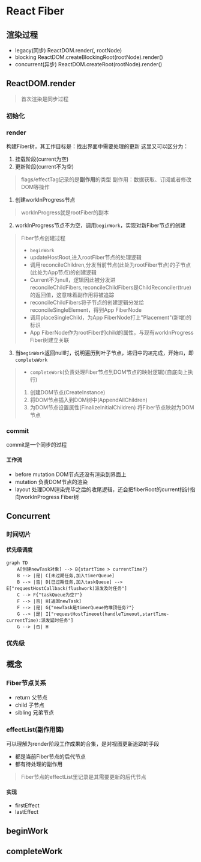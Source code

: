 # React Fiber


## 渲染过程
- legacy(同步)
ReactDOM.render(<App />, rootNode)
- blocking
ReactDOM.createBlockingRoot(rootNode).render(<App />)
- concurrent(异步)
ReactDOM.createRoot(rootNode).render(<App />)
## ReactDOM.render
> 首次渲染是同步过程
### 初始化
### render
构建Fiber树，其工作目标是：找出界面中需要处理的更新
这里又可以区分为：
1. 挂载阶段(current为空)
2. 更新阶段(current不为空)
> flags/effectTag记录的是**副作用**的类型
> 副作用：数据获取、订阅或者修改DOM等操作
1. 创建workInProgress节点
> workInProgress就是rootFiber的副本
2. workInProgress节点不为空，调用`beginWork`，实现对新Fiber节点的创建
> Fiber节点创建过程
> - `beginWork`
> - updateHostRoot,进入rootFiber节点的处理逻辑
> - 调用reconcileChildren,分发当前节点(此处为rootFiber节点)的子节点(此处为App节点)的创建逻辑
> - Current不为null，逻辑因此被分发进reconcileChildFibers,reconcileChildFibers是ChildReconciler(true)的返回值，这意味着副作用将被追踪
> - reconcileChildFibers将子节点的创建逻辑分发给reconcileSingleElement，得到App FiberNode
> - 调用placeSingleChild，为App FiberNode打上"Placement"(新增)的标识
> - App FiberNode作为rootFiber的child的属性，与现有workInProgress Fiber树建立关联
3. 当`beginWork`返回null时，说明遍历到叶子节点，递归中的`递`完成，开始`归`，即`completeWork`
> - `completeWork`(负责处理Fiber节点到DOM节点的映射逻辑)(自底向上执行)
> 1. 创建DOM节点(CreateInstance)
> 2. 将DOM节点插入到DOM树中(AppendAllChildren)
> 3. 为DOM节点设置属性(FinalizeInitialChildren)
将Fiber节点映射为DOM节点
### commit
commit是一个同步的过程
#### 工作流
- before mutation
DOM节点还没有渲染到界面上
- mutation
负责DOM节点的渲染
- layout
处理DOM渲染完毕之后的收尾逻辑，还会把fiberRoot的current指针指向workInProgress Fiber树

## Concurrent
### 时间切片
#### 优先级调度
```mermaid
graph TD
    A[创建newTask对象] --> B{startTime > currentTime?}
    B --> |是| C[未过期任务,加入timerQueue]
    B --> |否| D[已过期任务,加入taskQueue] --> E["requestHostCallback(flushwork)派发及时任务"]
    C --> F{"taskQueue为空?"}
    F --> |否| H[返回newTask]
    F --> |是| G{"newTask是timerQueue的堆顶任务?"}
    G --> |是| I["requestHostTimeout(handleTimeout,startTime-currentTime):派发延时任务"]
    G --> |否| H
```
### 优先级



## 概念
### Fiber节点关系
- return
父节点
- child
子节点
- sibling
兄弟节点
### effectList(副作用链)
可以理解为render阶段工作成果的合集，是对视图更新追踪的手段
  - 都是当前Fiber节点的后代节点
  - 都有待处理的副作用
> Fiber节点的effectList里记录是其需要更新的后代节点
#### 实现
  - firstEffect
  - lastEffect
## beginWork
## completeWork